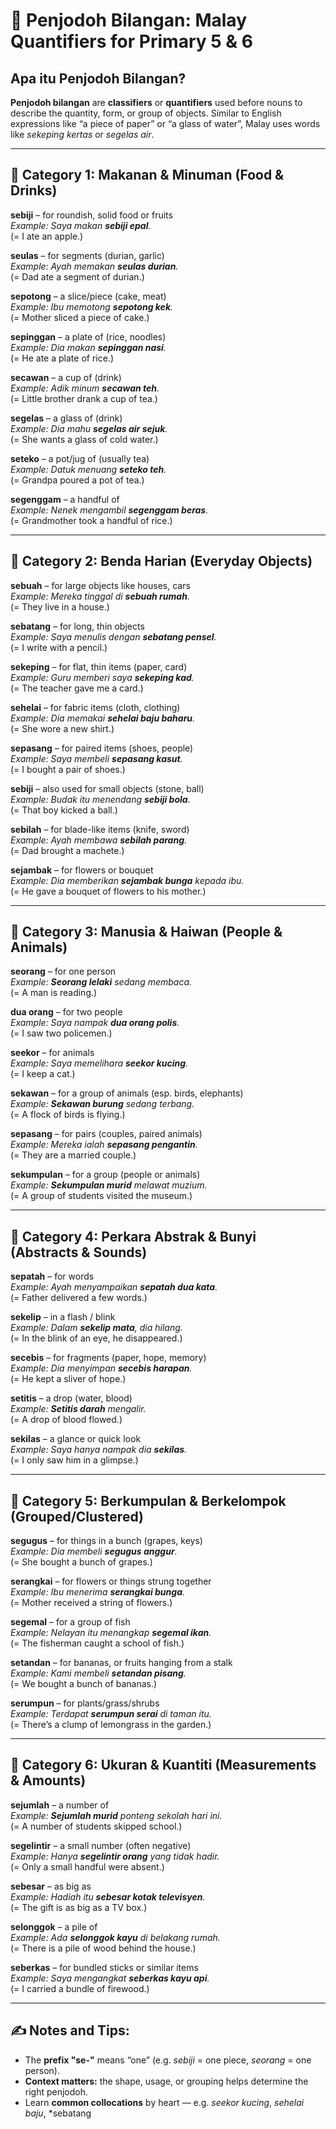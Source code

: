 # 📘 Penjodoh Bilangan: Malay Quantifiers for Primary 5 & 6

## Apa itu Penjodoh Bilangan?

**Penjodoh bilangan** are **classifiers** or **quantifiers** used before nouns to describe the quantity, form, or group of objects. Similar to English expressions like “a piece of paper” or “a glass of water”, Malay uses words like *sekeping kertas* or *segelas air*.

---

## 📂 Category 1: Makanan & Minuman (Food & Drinks)

**sebiji** – for roundish, solid food or fruits  
_Example: Saya makan **sebiji epal**._  
(= I ate an apple.)

**seulas** – for segments (durian, garlic)  
_Example: Ayah memakan **seulas durian**._  
(= Dad ate a segment of durian.)

**sepotong** – a slice/piece (cake, meat)  
_Example: Ibu memotong **sepotong kek**._  
(= Mother sliced a piece of cake.)

**sepinggan** – a plate of (rice, noodles)  
_Example: Dia makan **sepinggan nasi**._  
(= He ate a plate of rice.)

**secawan** – a cup of (drink)  
_Example: Adik minum **secawan teh**._  
(= Little brother drank a cup of tea.)

**segelas** – a glass of (drink)  
_Example: Dia mahu **segelas air sejuk**._  
(= She wants a glass of cold water.)

**seteko** – a pot/jug of (usually tea)  
_Example: Datuk menuang **seteko teh**._  
(= Grandpa poured a pot of tea.)

**segenggam** – a handful of  
_Example: Nenek mengambil **segenggam beras**._  
(= Grandmother took a handful of rice.)

---

## 📂 Category 2: Benda Harian (Everyday Objects)

**sebuah** – for large objects like houses, cars  
_Example: Mereka tinggal di **sebuah rumah**._  
(= They live in a house.)

**sebatang** – for long, thin objects  
_Example: Saya menulis dengan **sebatang pensel**._  
(= I write with a pencil.)

**sekeping** – for flat, thin items (paper, card)  
_Example: Guru memberi saya **sekeping kad**._  
(= The teacher gave me a card.)

**sehelai** – for fabric items (cloth, clothing)  
_Example: Dia memakai **sehelai baju baharu**._  
(= She wore a new shirt.)

**sepasang** – for paired items (shoes, people)  
_Example: Saya membeli **sepasang kasut**._  
(= I bought a pair of shoes.)

**sebiji** – also used for small objects (stone, ball)  
_Example: Budak itu menendang **sebiji bola**._  
(= That boy kicked a ball.)

**sebilah** – for blade-like items (knife, sword)  
_Example: Ayah membawa **sebilah parang**._  
(= Dad brought a machete.)

**sejambak** – for flowers or bouquet  
_Example: Dia memberikan **sejambak bunga** kepada ibu._  
(= He gave a bouquet of flowers to his mother.)

---

## 📂 Category 3: Manusia & Haiwan (People & Animals)

**seorang** – for one person  
_Example: **Seorang lelaki** sedang membaca._  
(= A man is reading.)

**dua orang** – for two people  
_Example: Saya nampak **dua orang polis**._  
(= I saw two policemen.)

**seekor** – for animals  
_Example: Saya memelihara **seekor kucing**._  
(= I keep a cat.)

**sekawan** – for a group of animals (esp. birds, elephants)  
_Example: **Sekawan burung** sedang terbang._  
(= A flock of birds is flying.)

**sepasang** – for pairs (couples, paired animals)  
_Example: Mereka ialah **sepasang pengantin**._  
(= They are a married couple.)

**sekumpulan** – for a group (people or animals)  
_Example: **Sekumpulan murid** melawat muzium._  
(= A group of students visited the museum.)

---

## 📂 Category 4: Perkara Abstrak & Bunyi (Abstracts & Sounds)

**sepatah** – for words  
_Example: Ayah menyampaikan **sepatah dua kata**._  
(= Father delivered a few words.)

**sekelip** – in a flash / blink  
_Example: Dalam **sekelip mata**, dia hilang._  
(= In the blink of an eye, he disappeared.)

**secebis** – for fragments (paper, hope, memory)  
_Example: Dia menyimpan **secebis harapan**._  
(= He kept a sliver of hope.)

**setitis** – a drop (water, blood)  
_Example: **Setitis darah** mengalir._  
(= A drop of blood flowed.)

**sekilas** – a glance or quick look  
_Example: Saya hanya nampak dia **sekilas**._  
(= I only saw him in a glimpse.)

---

## 📂 Category 5: Berkumpulan & Berkelompok (Grouped/Clustered)

**segugus** – for things in a bunch (grapes, keys)  
_Example: Dia membeli **segugus anggur**._  
(= She bought a bunch of grapes.)

**serangkai** – for flowers or things strung together  
_Example: Ibu menerima **serangkai bunga**._  
(= Mother received a string of flowers.)

**segemal** – for a group of fish  
_Example: Nelayan itu menangkap **segemal ikan**._  
(= The fisherman caught a school of fish.)

**setandan** – for bananas, or fruits hanging from a stalk  
_Example: Kami membeli **setandan pisang**._  
(= We bought a bunch of bananas.)

**serumpun** – for plants/grass/shrubs  
_Example: Terdapat **serumpun serai** di taman itu._  
(= There’s a clump of lemongrass in the garden.)

---

## 📂 Category 6: Ukuran & Kuantiti (Measurements & Amounts)

**sejumlah** – a number of  
_Example: **Sejumlah murid** ponteng sekolah hari ini._  
(= A number of students skipped school.)

**segelintir** – a small number (often negative)  
_Example: Hanya **segelintir orang** yang tidak hadir._  
(= Only a small handful were absent.)

**sebesar** – as big as  
_Example: Hadiah itu **sebesar kotak televisyen**._  
(= The gift is as big as a TV box.)

**selonggok** – a pile of  
_Example: Ada **selonggok kayu** di belakang rumah._  
(= There is a pile of wood behind the house.)

**seberkas** – for bundled sticks or similar items  
_Example: Saya mengangkat **seberkas kayu api**._  
(= I carried a bundle of firewood.)

---

## ✍️ Notes and Tips:

- The **prefix "se-"** means “one” (e.g. *sebiji* = one piece, *seorang* = one person).  
- **Context matters:** the shape, usage, or grouping helps determine the right penjodoh.  
- Learn **common collocations** by heart — e.g. *seekor kucing*, *sehelai baju*, *sebatang 

